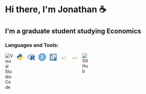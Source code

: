 # Hi there, I'm Jonathan  ☕

## I'm a graduate student studying Economics

### Languages and Tools:

[<img align="left" alt="Visual Studio Code" width="26px" src="https://cdn.jsdelivr.net/gh/devicons/devicon/icons/vscode/vscode-original.svg" style="padding-right:10px;" />][vscode]
[<img align="left" alt="Python" width="26px" src="https://github.com/devicons/devicon/blob/master/icons/python/python-original.svg" style="padding-right:10px;" />](https://www.python.org/)
[<img align="left" alt="R" width="26px" src="https://github.com/devicons/devicon/blob/master/icons/r/r-original.svg" style="padding-right:10px;" />](https://www.r-project.org/)
[<img align="left" alt="Rstudio" width="26px" src="https://github.com/devicons/devicon/blob/master/icons/rstudio/rstudio-original.svg" style="padding-right:10px;" />](https://www.rstudio.com/)
[<img align="left" alt="Stata" width="26px" src="https://github.com/jtregde/jtregde/blob/main/file_type_stata_icon_130148.svg" style="padding-right:10px;" />](https://www.rstudio.com/)
[<img align="left" alt="mysql" width="26px" src="https://github.com/jtregde/jtregde/blob/main/mysql-logo-svgrepo-com.svg" style="padding-right:10px;" />](https://www.mysql.com/)
[<img align="left" alt="C" width="26px" src="https://github.com/jtregde/jtregde/blob/main/mysql-logo-svgrepo-com.svg" style="padding-right:10px;" />](https://www.gnu.org/software/gnu-c-manual/gnu-c-manual.html)

[<img align="left" alt="GitHub" width="26px" src="https://user-images.githubusercontent.com/3369400/139447912-e0f43f33-6d9f-45f8-be46-2df5bbc91289.png" style="padding-right:10px;" />](https://www.stata.com/)


<br />
<br />

</details>

[vscode]: https://code.visualstudio.com/
